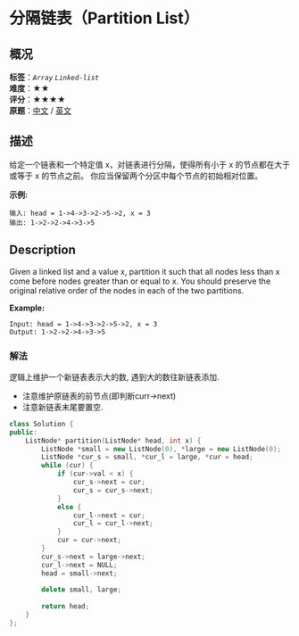 # 分隔链表（Partition List）
## 概况
**标签**：*`Array`*  *`Linked-list`*<br>
**难度**：★★<br>
**评分**：★★★★<br>
**原题**：[中文](https://leetcode-cn.com/problems/partition-list) / [英文](https://leetcode.com/problems/partition-list)

## 描述
给定一个链表和一个特定值 x，对链表进行分隔，使得所有小于 x 的节点都在大于或等于 x 的节点之前。
你应当保留两个分区中每个节点的初始相对位置。

**示例:**
```
输入: head = 1->4->3->2->5->2, x = 3
输出: 1->2->2->4->3->5
```

## Description
Given a linked list and a value x, partition it such that all nodes less than x come before nodes greater than or equal to x.
You should preserve the original relative order of the nodes in each of the two partitions.

**Example:**
```
Input: head = 1->4->3->2->5->2, x = 3
Output: 1->2->2->4->3->5
```


### 解法
逻辑上维护一个新链表表示大的数, 遇到大的数往新链表添加.
- 注意维护原链表的前节点(即判断curr->next)
- 注意新链表末尾要置空.

```c++
class Solution {
public:
    ListNode* partition(ListNode* head, int x) {
        ListNode *small = new ListNode(0), *large = new ListNode(0);
        ListNode *cur_s = small, *cur_l = large, *cur = head;
        while (cur) {
            if (cur->val < x) {
                cur_s->next = cur;
                cur_s = cur_s->next;
            }
            else {
                cur_l->next = cur;
                cur_l = cur_l->next;
            }
            cur = cur->next;
        }
        cur_s->next = large->next;
        cur_l->next = NULL;
        head = small->next;
        
        delete small, large;
        
        return head;
    }
};
```